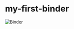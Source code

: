 # my-first-binder
[![Binder](https://mybinder.org/badge_logo.svg)](https://mybinder.org/v2/gh/anDB123/my-first-binder/master)
